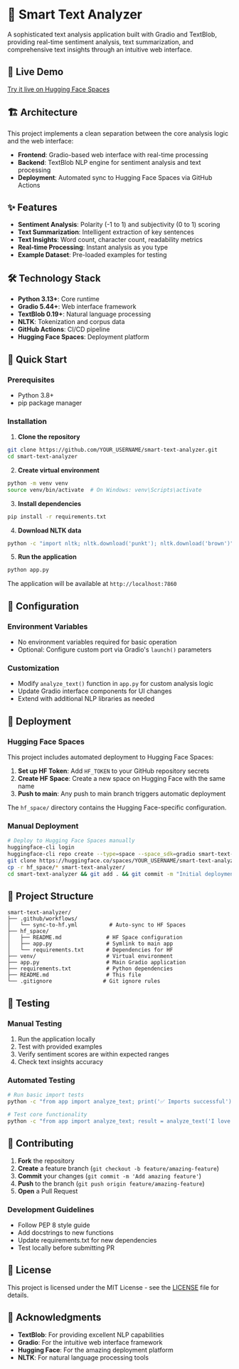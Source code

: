 # 🤖 Smart Text Analyzer

A sophisticated text analysis application built with Gradio and TextBlob, providing real-time sentiment analysis, text summarization, and comprehensive text insights through an intuitive web interface.

## 🚀 Live Demo
[Try it live on Hugging Face Spaces](https://huggingface.co/spaces/YOUR_USERNAME/smart-text-analyzer)

## 🏗️ Architecture

This project implements a clean separation between the core analysis logic and the web interface:

- **Frontend**: Gradio-based web interface with real-time processing
- **Backend**: TextBlob NLP engine for sentiment analysis and text processing
- **Deployment**: Automated sync to Hugging Face Spaces via GitHub Actions

## ✨ Features

- **Sentiment Analysis**: Polarity (-1 to 1) and subjectivity (0 to 1) scoring
- **Text Summarization**: Intelligent extraction of key sentences
- **Text Insights**: Word count, character count, readability metrics
- **Real-time Processing**: Instant analysis as you type
- **Example Dataset**: Pre-loaded examples for testing

## 🛠️ Technology Stack

- **Python 3.13+**: Core runtime
- **Gradio 5.44+**: Web interface framework
- **TextBlob 0.19+**: Natural language processing
- **NLTK**: Tokenization and corpus data
- **GitHub Actions**: CI/CD pipeline
- **Hugging Face Spaces**: Deployment platform

## 🚀 Quick Start

### Prerequisites
- Python 3.8+
- pip package manager

### Installation

1. **Clone the repository**
```bash
git clone https://github.com/YOUR_USERNAME/smart-text-analyzer.git
cd smart-text-analyzer
```

2. **Create virtual environment**
```bash
python -m venv venv
source venv/bin/activate  # On Windows: venv\Scripts\activate
```

3. **Install dependencies**
```bash
pip install -r requirements.txt
```

4. **Download NLTK data**
```bash
python -c "import nltk; nltk.download('punkt'); nltk.download('brown')"
```

5. **Run the application**
```bash
python app.py
```

The application will be available at `http://localhost:7860`

## 🔧 Configuration

### Environment Variables
- No environment variables required for basic operation
- Optional: Configure custom port via Gradio's `launch()` parameters

### Customization
- Modify `analyze_text()` function in `app.py` for custom analysis logic
- Update Gradio interface components for UI changes
- Extend with additional NLP libraries as needed

## 🚀 Deployment

### Hugging Face Spaces
This project includes automated deployment to Hugging Face Spaces:

1. **Set up HF Token**: Add `HF_TOKEN` to your GitHub repository secrets
2. **Create HF Space**: Create a new space on Hugging Face with the same name
3. **Push to main**: Any push to main branch triggers automatic deployment

The `hf_space/` directory contains the Hugging Face-specific configuration.

### Manual Deployment
```bash
# Deploy to Hugging Face Spaces manually
huggingface-cli login
huggingface-cli repo create --type=space --space_sdk=gradio smart-text-analyzer
git clone https://huggingface.co/spaces/YOUR_USERNAME/smart-text-analyzer
cp -r hf_space/* smart-text-analyzer/
cd smart-text-analyzer && git add . && git commit -m "Initial deployment" && git push
```

## 📁 Project Structure

```
smart-text-analyzer/
├── .github/workflows/
│   └── sync-to-hf.yml          # Auto-sync to HF Spaces
├── hf_space/
│   ├── README.md              # HF Space configuration
│   ├── app.py                 # Symlink to main app
│   └── requirements.txt       # Dependencies for HF
├── venv/                      # Virtual environment
├── app.py                     # Main Gradio application
├── requirements.txt           # Python dependencies
├── README.md                  # This file
└── .gitignore                # Git ignore rules
```

## 🧪 Testing

### Manual Testing
1. Run the application locally
2. Test with provided examples
3. Verify sentiment scores are within expected ranges
4. Check text insights accuracy

### Automated Testing
```bash
# Run basic import tests
python -c "from app import analyze_text; print('✅ Imports successful')"

# Test core functionality
python -c "from app import analyze_text; result = analyze_text('I love this!'); print('✅ Analysis working:', len(result) == 3)"
```

## 🤝 Contributing

1. **Fork** the repository
2. **Create** a feature branch (`git checkout -b feature/amazing-feature`)
3. **Commit** your changes (`git commit -m 'Add amazing feature'`)
4. **Push** to the branch (`git push origin feature/amazing-feature`)
5. **Open** a Pull Request

### Development Guidelines
- Follow PEP 8 style guide
- Add docstrings to new functions
- Update requirements.txt for new dependencies
- Test locally before submitting PR

## 📄 License

This project is licensed under the MIT License - see the [LICENSE](LICENSE) file for details.

## 🙏 Acknowledgments

- **TextBlob**: For providing excellent NLP capabilities
- **Gradio**: For the intuitive web interface framework
- **Hugging Face**: For the amazing deployment platform
- **NLTK**: For natural language processing tools
